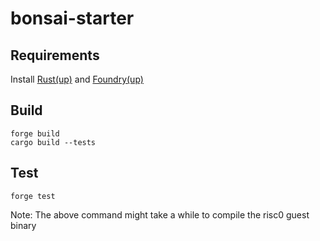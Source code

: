 # bonsai-starter

## Requirements

Install [Rust(up)](https://rustup.rs/) and [Foundry(up)](https://getfoundry.sh/)

## Build

```
forge build
cargo build --tests
```

## Test

```
forge test
```

Note: The above command might take a while to compile the risc0 guest binary